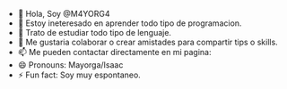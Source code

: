 - 👋 Hola, Soy @M4YORG4
- 👀 Estoy ineteresado en aprender todo tipo de programacion. 
- 🌱 Trato de estudiar todo tipo de lenguaje.
- 💞️ Me gustaria colaborar o crear amistades para compartir tips o skills.
- 📫 Me pueden contactar directamente en mi pagina: 
- 😄 Pronouns: Mayorga/Isaac
- ⚡ Fun fact: Soy muy espontaneo.

<!---
M4YORG4/M4YORG4 is a ✨ special ✨ repository because its `README.md` (this file) appears on your GitHub profile.
You can click the Preview link to take a look at your changes.
--->
